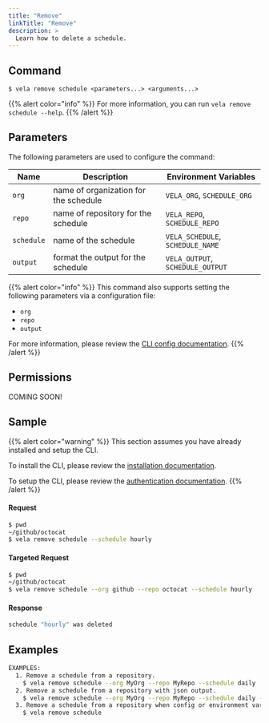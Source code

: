 ```yaml
---
title: "Remove"
linkTitle: "Remove"
description: >
  Learn how to delete a schedule.
---
```


## Command

```
$ vela remove schedule <parameters...> <arguments...>
```

{{% alert color="info" %}}
For more information, you can run `vela remove schedule --help`.
{{% /alert %}}

## Parameters

The following parameters are used to configure the command:

| Name       | Description                           | Environment Variables            |
|------------|---------------------------------------|----------------------------------|
| `org`      | name of organization for the schedule | `VELA_ORG`, `SCHEDULE_ORG`       |
| `repo`     | name of repository for the schedule   | `VELA_REPO`, `SCHEDULE_REPO`     |
| `schedule` | name of the schedule                  | `VELA_SCHEDULE`, `SCHEDULE_NAME` |
| `output`   | format the output for the schedule    | `VELA_OUTPUT`, `SCHEDULE_OUTPUT` |

{{% alert color="info" %}}
This command also supports setting the following parameters via a configuration file:

- `org`
- `repo`
- `output`

For more information, please review the [CLI config documentation](/docs/reference/cli/config/).
{{% /alert %}}

## Permissions

COMING SOON!

## Sample

{{% alert color="warning" %}}
This section assumes you have already installed and setup the CLI.

To install the CLI, please review the [installation documentation](/docs/reference/cli/install/).

To setup the CLI, please review the [authentication documentation](/docs/reference/cli/authentication/).
{{% /alert %}}

#### Request

```sh
$ pwd
~/github/octocat
$ vela remove schedule --schedule hourly 
```

#### Targeted Request

```sh
$ pwd
~/github/octocat
$ vela remove schedule --org github --repo octocat --schedule hourly 
```

#### Response

```sh
schedule "hourly" was deleted
```

## Examples

```sh
EXAMPLES:
  1. Remove a schedule from a repository.
    $ vela remove schedule --org MyOrg --repo MyRepo --schedule daily
  2. Remove a schedule from a repository with json output.
    $ vela remove schedule --org MyOrg --repo MyRepo --schedule daily --output json
  3. Remove a schedule from a repository when config or environment variables are set.
    $ vela remove schedule
```